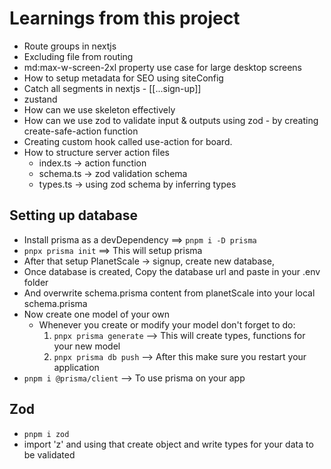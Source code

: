 # Learnings from this project

- Route groups in nextjs
- Excluding file from routing
- md:max-w-screen-2xl property use case for large desktop screens
- How to setup metadata for SEO using siteConfig
- Catch all segments in nextjs - [[...sign-up]]
- zustand
- How can we use skeleton effectively
- How can we use zod to validate input & outputs using zod - by creating create-safe-action function
- Creating custom hook called use-action for board.
- How to structure server action files
  - index.ts    -> action function
  - schema.ts   -> zod validation schema
  - types.ts    -> using zod schema by inferring types

## Setting up database

- Install prisma as a devDependency ==> ```pnpm i -D prisma```
- ```pnpx prisma init``` ==> This will setup prisma
- After that setup PlanetScale -> signup, create new database,
- Once database is created, Copy the database url and paste in your .env folder
- And overwrite schema.prisma content from planetScale into your local schema.prisma
- Now create one model of your own
  - Whenever you create or modify your model don't forget to do:
    1. ```pnpx prisma generate```  --> This will create types, functions for your new model
    2. ```pnpx prisma db push``` --> After this make sure you restart your application
- ```pnpm i @prisma/client``` --> To use prisma on your app

## Zod

- ```pnpm i zod```
- import 'z' and using that create object and write types for your data to be validated
